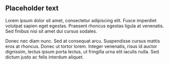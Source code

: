 ## Placeholder text

Lorem ipsum dolor sit amet, consectetur adipiscing elit. Fusce imperdiet volutpat sapien eget egestas. Praesent rhoncus egestas ligula at venenatis. Sed finibus nisi sit amet dui cursus sodales.

Donec nec diam nunc. Sed at consequat arcu. Suspendisse cursus mattis eros at rhoncus. Donec ut tortor lorem. Integer venenatis, risus id auctor dignissim, lectus ipsum porta lectus, ut fringilla urna elit iaculis nulla. Sed dictum justo ac felis interdum aliquet.
